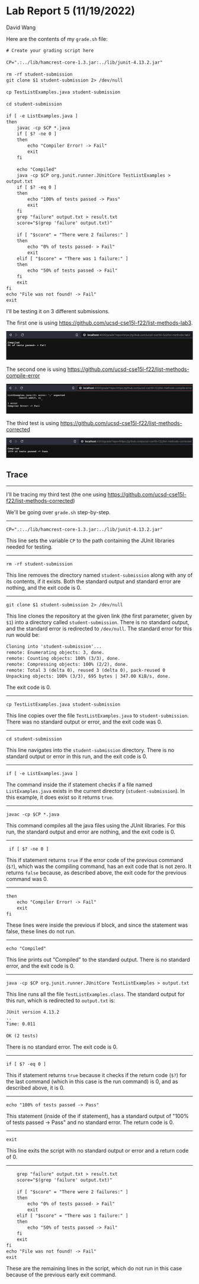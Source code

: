 # Lab Report 5 (11/19/2022)
David Wang

Here are the contents of my ```grade.sh``` file:
```
# Create your grading script here

CP=".:../lib/hamcrest-core-1.3.jar:../lib/junit-4.13.2.jar"

rm -rf student-submission
git clone $1 student-submission 2> /dev/null

cp TestListExamples.java student-submission

cd student-submission

if [ -e ListExamples.java ]
then
    javac -cp $CP *.java
    if [ $? -ne 0 ]
    then
        echo "Compiler Error! -> Fail"
        exit
    fi

    echo "Compiled"
    java -cp $CP org.junit.runner.JUnitCore TestListExamples > output.txt
    if [ $? -eq 0 ]
    then
        echo "100% of tests passed -> Pass"
        exit
    fi
    grep "failure" output.txt > result.txt
    score="$(grep 'failure' output.txt)"
    
    if [ "$score" = "There were 2 failures:" ]
    then
        echo "0% of tests passed- > Fail"
        exit
    elif [ "$score" = "There was 1 failure:" ]
    then
        echo "50% of tests passed -> Fail"
    fi
    exit
fi
echo "File was not found! -> Fail"
exit
```

I'll be testing it on 3 different submissions.

The first one is using https://github.com/ucsd-cse15l-f22/list-methods-lab3.

![Image](/images/lab5/test1.png)

The second one is using https://github.com/ucsd-cse15l-f22/list-methods-compile-error

![Image](/images/lab5/test2.png)

The third test is using https://github.com/ucsd-cse15l-f22/list-methods-corrected

![Image](/images/lab5/test3.png)

## Trace
---
I'll be tracing my third test (the one using https://github.com/ucsd-cse15l-f22/list-methods-corrected)

We'll be going over ```grade.sh``` step-by-step.

---
```
CP=".:../lib/hamcrest-core-1.3.jar:../lib/junit-4.13.2.jar"
```
This line sets the variable ```CP``` to the path containing the JUnit libraries needed for testing.

---
```
rm -rf student-submission
```
This line removes the directory named ```student-submission``` along with any of its contents, if it exists. Both the standard output and standard error are nothing, and the exit code is 0.

---
```
git clone $1 student-submission 2> /dev/null
```
This line clones the repository at the given link (the first parameter, given by ```$1```) into a directory called ```student-submission```. There is no standard output, and the standard error is redirected to ```/dev/null```. The standard error for this run would be:
```
Cloning into 'student-submission'...
remote: Enumerating objects: 3, done.
remote: Counting objects: 100% (3/3), done.
remote: Compressing objects: 100% (2/2), done.
remote: Total 3 (delta 0), reused 3 (delta 0), pack-reused 0
Unpacking objects: 100% (3/3), 695 bytes | 347.00 KiB/s, done.
```
The exit code is 0.

---
```
cp TestListExamples.java student-submission
```
This line copies over the file ```TestListExamples.java``` to ```student-submission```. There was no standard output or error, and the exit code was 0.

---
```
cd student-submission
```
This line navigates into the ```student-submission``` directory. There is no standard output or error in this run, and the exit code is 0.

---
```
if [ -e ListExamples.java ]
```
The command inside the if statement checks if a file named ```ListExamples.java``` exists in the current directory (```student-submission```). In this example, it does exist so it returns ```true```.

---
```
javac -cp $CP *.java
```
This command compiles all the java files using the JUnit libraries. For this run, the standard output and error are nothing, and the exit code is 0.

---
```
 if [ $? -ne 0 ]
```
This if statement returns ```true``` if the error code of the previous command (```$?```), which was the compiling command, has an exit code that is not zero. It returns ```false``` because, as described above, the exit code for the previous command was 0.

---
```
then
    echo "Compiler Error! -> Fail"
    exit
fi
```
These lines were inside the previous if block, and since the statement was false, these lines do not run.

---
```
echo "Compiled"
```
This line prints out "Compiled" to the standard output. There is no standard error, and the exit code is 0.

---
```
java -cp $CP org.junit.runner.JUnitCore TestListExamples > output.txt
```
This line runs all the file ```TestListExamples.class```. The standard output for this run, which is redirected to ```output.txt``` is:

```
JUnit version 4.13.2
..
Time: 0.011

OK (2 tests)
```
There is no standard error. The exit code is 0.

---
```
if [ $? -eq 0 ]
```
This if statement returns ```true``` because it checks if the return code (```$?```) for the last command (which in this case is the run command) is 0, and as described above, it is 0.

---
```
echo "100% of tests passed -> Pass"
```
This statement (inside of the if statement), has a standard output of "100% of tests passed -> Pass" and no standard error. The return code is 0.

---
```
exit
```
This line exits the script with no standard output or error and a return code of 0.

---
```
    grep "failure" output.txt > result.txt
    score="$(grep 'failure' output.txt)"
    
    if [ "$score" = "There were 2 failures:" ]
    then
        echo "0% of tests passed- > Fail"
        exit
    elif [ "$score" = "There was 1 failure:" ]
    then
        echo "50% of tests passed -> Fail"
    fi
    exit
fi
echo "File was not found! -> Fail"
exit
```
These are the remaining lines in the script, which do not run in this case because of the previous early exit command.